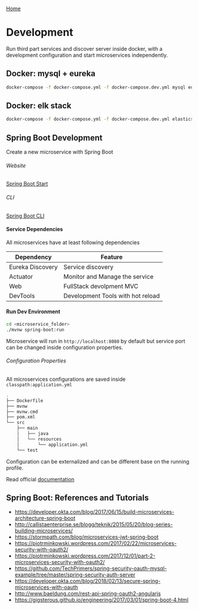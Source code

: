 [Home](../../README.md)

# Development

Run third part services and discover server inside docker, with a development configuration and start microservices independently.

## Docker: mysql + eureka

```bash
docker-compose -f docker-compose.yml -f docker-compose.dev.yml mysql eureka
```

## Docker: elk stack

```bash
docker-compose -f docker-compose.yml -f docker-compose.dev.yml elasticsearch logstash kibana
```

## Spring Boot Development

Create a new microservice with Spring Boot

###### Website

[Spring Boot Start](https://start.spring.io)

###### CLI

[Spring Boot CLI](https://docs.spring.io/spring-boot/docs/current/reference/html/cli.html)

#### Service Dependencies

All microservices have at least following dependencies

| Dependency       | Feature                           |
| ---------------- | --------------------------------- |
| Eureka Discovery | Service discovery                 |
| Actuator         | Monitor and Manage the service    |
| Web              | FullStack devolpment MVC          |
| DevTools         | Development Tools with hot reload |

#### Run Dev Environment

```bash
cd <microservice_folder>
./mvnw spring-boot:run
```

Microservice will run in `http://localhost:8080` by default but service port can be changed inside configuration properties.

###### Configuration Properties

All microservices configurations are saved inside `classpath:application.yml`

```bash
.
├── Dockerfile
├── mvnw
├── mvnw.cmd
├── pom.xml
└── src
    ├── main
    │   ├── java
    │   └── resources
    │       └── application.yml
    └── test
```

Configuration can be externalized and can be different base on the running profile.

Read official [documentation](https://docs.spring.io/spring-boot/docs/current/reference/html/boot-features-external-config.html)

## Spring Boot: References and Tutorials

* https://developer.okta.com/blog/2017/06/15/build-microservices-architecture-spring-boot
* http://callistaenterprise.se/blogg/teknik/2015/05/20/blog-series-building-microservices/
* https://stormpath.com/blog/microservices-jwt-spring-boot
* https://piotrminkowski.wordpress.com/2017/02/22/microservices-security-with-oauth2/
* https://piotrminkowski.wordpress.com/2017/12/01/part-2-microservices-security-with-oauth2/
* https://github.com/TechPrimers/spring-security-oauth-mysql-example/tree/master/spring-security-auth-server
* https://developer.okta.com/blog/2018/02/13/secure-spring-microservices-with-oauth
* http://www.baeldung.com/rest-api-spring-oauth2-angularjs
* https://gigsterous.github.io/engineering/2017/03/01/spring-boot-4.html